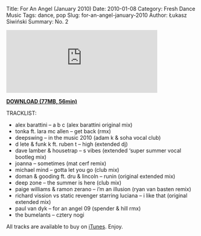 Title: For An Angel (January 2010)
Date: 2010-01-08
Category: Fresh Dance Music
Tags: dance, pop
Slug: for-an-angel-january-2010
Author: Łukasz Siwiński
Summary: No. 2

<iframe width="400" height="166" scrolling="no" frameborder="no" src="http://w.soundcloud.com/player?url=http%3A%2F%2Fapi.soundcloud.com%2Ftracks%2F1381204&auto_play=false&show_artwork=false&color=ff7700"></iframe>

<a href ="https://drive.google.com/file/d/0B_4_ynm06YZIcC1JNWxzMjFLQmc/edit?usp=sharing" 
    title="Fresh Dance Music - For An Angel (January 2010)" target="_blank">
**DOWNLOAD (77MB, 56min)**
</a>

TRACKLIST:  

* alex barattini – a b c (alex barattini original mix)
* tonka ft. lara mc allen – get back (rmx)
* deepswing – in the music 2010 (adam k & soha vocal club)
* d lete & funk k ft. ruben t – high (extended dj)
* dave lamber & housetrap – s vibes (extended ‘super summer vocal bootleg mix)
* joanna – sometimes (mat cerf remix)
* michael mind – gotta let you go (club mix)
* doman & gooding ft. dru & lincoln – runin (original extended mix)
* deep zone – the summer is here (club mix)
* paige williams & ramon zerano – i’m an illusion (ryan van basten remix)
* richard vission vs static revenger starring luciana – i like that (original extended mix)
* paul van dyk – for an angel 09 (spender & hill rmx)
* the bumelants – cztery nogi

All tracks are available to buy on <a href="http://itunes.apple.com/pl/" target="_blank">iTunes</a>.
Enjoy.